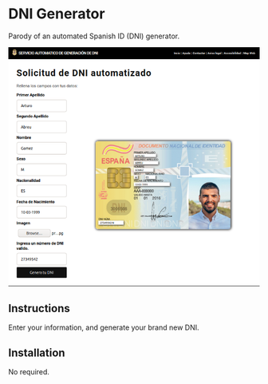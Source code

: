 # DNI Generator

Parody of an automated Spanish ID (DNI) generator.

![Screenshot](screenshot.png)

## Instructions 

Enter your information, and generate your brand new DNI.

## Installation 

No required.